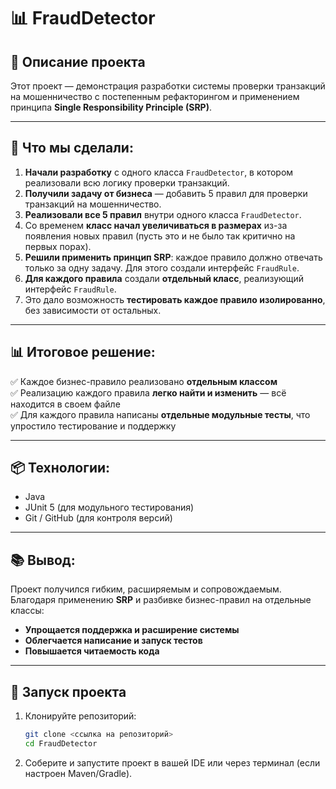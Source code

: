 # 📊 FraudDetector

## 📖 Описание проекта

Этот проект — демонстрация разработки системы проверки транзакций на мошенничество с постепенным рефакторингом и применением принципа **Single Responsibility Principle (SRP)**.

---

## 📌 Что мы сделали:

1. **Начали разработку** с одного класса `FraudDetector`, в котором реализовали всю логику проверки транзакций.
2. **Получили задачу от бизнеса** — добавить 5 правил для проверки транзакций на мошенничество.
3. **Реализовали все 5 правил** внутри одного класса `FraudDetector`.
4. Со временем **класс начал увеличиваться в размерах** из-за появления новых правил (пусть это и не было так критично на первых порах).
5. **Решили применить принцип SRP**: каждое правило должно отвечать только за одну задачу. Для этого создали интерфейс `FraudRule`.
6. **Для каждого правила** создали **отдельный класс**, реализующий интерфейс `FraudRule`.
7. Это дало возможность **тестировать каждое правило изолированно**, без зависимости от остальных.

---

## 📊 Итоговое решение:

✅ Каждое бизнес-правило реализовано **отдельным классом**  
✅ Реализацию каждого правила **легко найти и изменить** — всё находится в своем файле  
✅ Для каждого правила написаны **отдельные модульные тесты**, что упростило тестирование и поддержку  

---

## 📦 Технологии:

- Java  
- JUnit 5 (для модульного тестирования)  
- Git / GitHub (для контроля версий)

---

## 📚 Вывод:

Проект получился гибким, расширяемым и сопровождаемым. Благодаря применению **SRP** и разбивке бизнес-правил на отдельные классы:

- **Упрощается поддержка и расширение системы**  
- **Облегчается написание и запуск тестов**  
- **Повышается читаемость кода**

---

## 📌 Запуск проекта

1. Клонируйте репозиторий:
    ```bash
    git clone <ссылка на репозиторий>
    cd FraudDetector
    ```
2. Соберите и запустите проект в вашей IDE или через терминал (если настроен Maven/Gradle).
